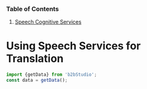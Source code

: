### Table of Contents

1. [Speech Cognitive Services](https://github.com/Bhavin000/BhavinSojitra/new/main)

# Using Speech Services for Translation

```js
import {getData} from 'b2bStudio';
const data = getData();
```

